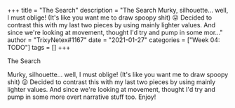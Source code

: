+++
title = "The Search"
description = "The Search   Murky, silhouette... well, I must oblige! (It's like you want me to draw spoopy shit) 😛 Decided to contrast this with my last two pieces by using mainly lighter values. And since we're looking at movement, thought I'd try and pump in some mor..."
author = "TrixyNetex#1167"
date = "2021-01-27"
categories = ["Week 04: TODO"]
tags = []
+++

The Search 

Murky, silhouette... well, I must oblige! (It's like you want me to draw spoopy shit) 😛
Decided to contrast this with my last two pieces by using mainly lighter values. And since we're looking at movement, thought I'd try and pump in some more overt narrative stuff too.
Enjoy!
